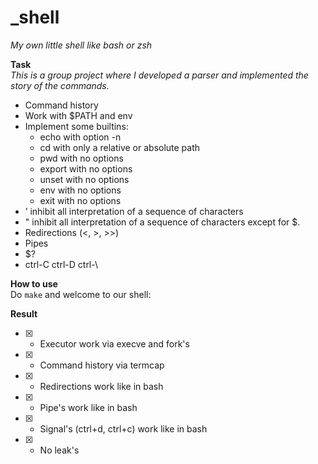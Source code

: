 # _shell
*My own little shell like bash or zsh*

**Task**   
*This is a group project where I developed a parser and implemented the story of the commands.*

- Command history
- Work with $PATH and env
- Implement some builtins:
  - echo with option -n
  - cd with only a relative or absolute path
  - pwd with no options
  - export with no options
  - unset with no options
  - env with no options
  - exit with no options
- ’ inhibit all interpretation of a sequence of characters
- " inhibit all interpretation of a sequence of characters except for $.
- Redirections (<, >, >>)
- Pipes
- $?
- ctrl-C ctrl-D ctrl-\

**How to use**   
Do ```make``` and welcome to our shell:

**Result**
- [x] - Executor work via execve and fork's
- [x] - Command history via termcap
- [x] - Redirections work like in bash
- [x] - Pipe's work like in bash
- [x] - Signal's (ctrl+d, ctrl+c) work like in bash
- [x] - No leak's

